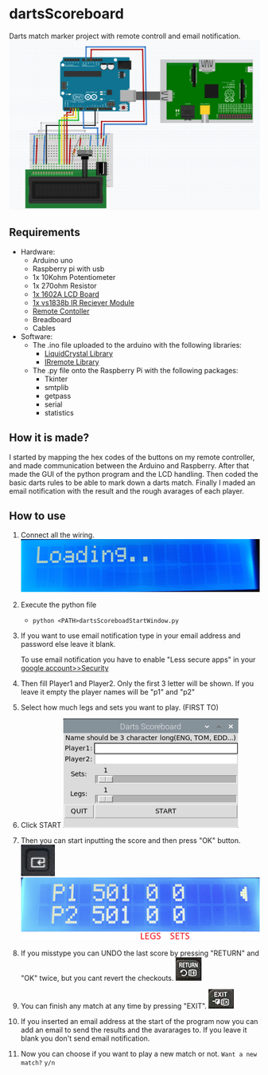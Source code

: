 # dartsScoreboard

Darts match marker project with remote controll and email notification.
![wiring](https://github.com/dontrajik/dartsScoreboard/blob/master/src/wiring.png)

## Requirements
+ Hardware:
  + Arduino uno
  + Raspberry pi with usb
  + 1x 10Kohm Potentiometer
  + 1x 270ohm Resistor
  + [1x 1602A LCD Board](https://www.openhacks.com/uploadsproductos/eone-1602a1.pdf)
  + [1x vs1838b IR Reciever Module](http://eeshop.unl.edu/pdf/VS1838-Infrared-Receiver-datasheet.pdf)
  + [Remote Contoller](https://www.amazon.co.uk/Samsung-BN59-01303A-Remote-Control/dp/B07JPLDLNS)
  + Breadboard
  + Cables
+ Software:
  + The .ino file uploaded to the arduino with the following libraries:
    + [LiquidCrystal Library](https://www.arduino.cc/en/Reference/LiquidCrystal)
    + [IRremote Library](https://www.arduinolibraries.info/libraries/i-rremote)
  + The .py file onto the Raspberry Pi with the following packages:
    + Tkinter
    + smtplib
    + getpass
    + serial
    + statistics

## How it is made?
I started by mapping the hex codes of the buttons on my remote controller, and made communication between the Arduino and Raspberry. After that made the GUI of the python program and the LCD handling. Then coded the basic darts rules to be able to mark down a darts match. Finally I maded an email notification with the result and the rough avarages of each player.

## How to use
1. Connect all the wiring.
   ![loading](https://github.com/dontrajik/dartsScoreboard/blob/master/src/loading.png)

2. Execute the python file
	
	- ```python <PATH>dartsScoreboadStartWindow.py```
	
3. If you want to use email notification type in your email address and password else leave it blank.

	To use email notification you have to enable "Less secure apps" in your [google account>>Security](https://myaccount.google.com/security)
	
4. Then fill Player1 and Player2. Only the first 3 letter will be shown. If you leave it empty the player names will be "p1" and "p2"

5. Select how much legs and sets you want to play. (FIRST TO)

6. Click START
  ![gui](https://github.com/dontrajik/dartsScoreboard/blob/master/src/gui.png)

  1. Then you can start inputting the score and then press "OK" button.
     ![OKbutton](https://github.com/dontrajik/dartsScoreboard/blob/master/src/OKbutton.png)
     ![inmatch](https://github.com/dontrajik/dartsScoreboard/blob/master/src/inmatch.png)

7. If you misstype you can UNDO the last score by pressing "RETURN" and "OK" twice, but you cant revert the checkouts.
   ![RETURNbutton](https://github.com/dontrajik/dartsScoreboard/blob/master/src/RETURNbutton.png)

8. You can finish any match at any time by pressing "EXIT".
   ![EXITbutton](https://github.com/dontrajik/dartsScoreboard/blob/master/src/EXITbutton.png)

9. If you inserted an email address at the start of the program now you can add an email to send the results and the avararages to. If you leave it blank you don't send email notification.

10. Now you can choose if you want to play a new match or not.
    ```Want a new match?```  ```y/n```
    
